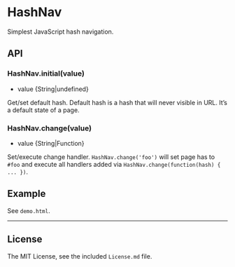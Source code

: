 # HashNav

Simplest JavaScript hash navigation.


## API

### HashNav.initial(value)

- value {String|undefined}

Get/set default hash. Default hash is a hash that will never visible in URL. It’s a default state of a page.

### HashNav.change(value)

- value {String|Function}

Set/execute change handler. `HashNav.change('foo')` will set page has to `#foo` and execute all handlers added via `HashNav.change(function(hash) { ... })`.


## Example

See `demo.html`.

---

## License

The MIT License, see the included `License.md` file.